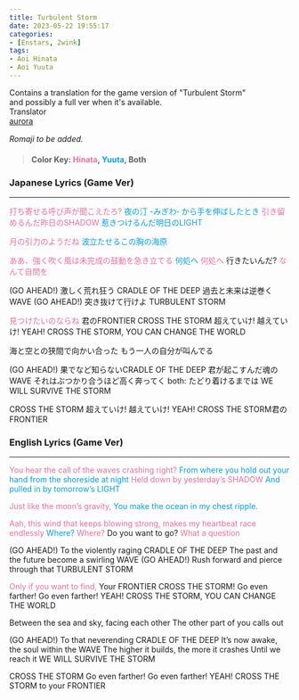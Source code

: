 ```yaml
---
title: Turbulent Storm
date: 2023-05-22 19:55:17
categories:
- [Enstars, 2wink]
tags:
- Aoi Hinata
- Aoi Yuuta
---
```



<div class="preview-wrapper reverse" style="--storyColor: #hex;--storyColor-rgb: r,g,b;--storyColor-h: hue;--storyColor-s: saturation%;--storyColor-l: lightness%;">
  <div class="grid-wrapper">
      <div class="preview-background" style="background-image: url('https://cdn.discordapp.com/attachments/1110345002015535124/1110356633239957544/IMG_4880.png')"></div>
      <div class="preview-box" style="background: calc(var(--card-background) + 2%)">
          <div class="info-area">
              <div class="synopsis" style="width: 90%;">
                Contains a translation for the game version of "Turbulent Storm" and possibly a full ver when it's available.
              </div>
          </div>
          <div class="info-item tl">
              <div class="label">
                  Translator
              </div>
              <div class="value">
                  <a href="https://twitter.com/azurecrystalz">aurora</a>
              </div>
            </div>
        </div>
  </div>
</div>

<!-- more -->

<div style="margin-top: 3%">
  <style>
    [character] {
      --dark-mode: hsl(var(--hue), 30%, 30%);
      display: flex;
    }
    [character]::before {
      position: absolute;
      margin-left: 75px;
    }
    [character] p {
      max-width: calc(100% - 75px);
      margin-left: 75px;
      color: inherit;
    }
    :root[theme='dark'] [character] p {
      background: var(--dark-mode);
    }
    :root[theme='dark'] [character] p .thought {
      color: #9f9fff;
    }
    :root[theme='light'] [character] p {
      background: var(--light-mode);
    }
    [character] p:first-child {
      margin-top: 20px;
      border-top-left-radius: 0px;
    }
    [character] p:first-child::before {
      position: absolute;
      left: 0;
    }
    [character]::after {
      display: none;
      left: 65px;
      top: 37px;
    }
    .msr-narration {
      display: flex;
      align-items: center;
      margin: 20px 0px;
      gap: 5px;
    }
    .msr-narration::before {
      content: "";
      display: inline-block;
      background: var(--article-text);
      height: 1px;
      width: 15%;
    }
    .msr-narration p {
      margin: 0;
    }
  </style>

*Romaji to be added.*
>#### Color Key: <span style="color: #EB6EA0;">Hinata</span>, <span style="color: #00A1E9;">Yuuta</span>, Both
### Japanese Lyrics (Game Ver)
***
<span style="color: #EB6EA0;">打ち寄せる呼び声が聞こえたろ?</span>
<span style="color: #00A1E9;">夜の汀 -みぎわ‐ から手を伸ばしたとき</span>
<span style="color: #EB6EA0;">引き留めるんだ昨日のSHADOW</span>
<span style="color: #00A1E9;">惹きつけるんだ明日のLIGHT</span>

<span style="color: #EB6EA0;">月の引力のようだね</span>
<span style="color: #00A1E9;">波立たせるこの胸の海原</span>

<span style="color: #EB6EA0;">ああ、強く吹く風は未完成の鼓動を急き立てる</span>
<span style="color: #00A1E9;">何処へ</span>
<span style="color: #EB6EA0;">何処へ</span>
行きたいんだ?
<span style="color: #EB6EA0;">なんて自問を</span>

(GO AHEAD!) 激しく荒れ狂う CRADLE OF THE DEEP
過去と未来は逆巻くWAVE
(GO AHEAD!) 突き抜けて行けよ TURBULENT STORM

<span style="color: #EB6EA0;">見つけたいのならね</span>
君のFRONTIER
CROSS THE STORM 超えていけ! 越えていけ! YEAH!
CROSS THE STORM, YOU CAN CHANGE THE WORLD

海と空との狭間で向かい合った
もう一人の自分が叫んでる

(GO AHEAD!) 果でなど知らないCRADLE OF THE DEEP
君が起こすんだ魂のWAVE
それはぶつかり合うほど高く奔ってく
both: たどり着けるまでは WE WILL SURVIVE THE STORM

CROSS THE STORM 超えていけ! 越えていけ! YEAH!
CROSS THE STORM君のFRONTIER

### English Lyrics (Game Ver)
***

<span style="color: #EB6EA0;">You hear the call of the waves crashing right?</span>
<span style="color: #00A1E9;">From where you hold out your hand from the shoreside at night</span>
<span style="color: #EB6EA0;">Held down by yesterday’s SHADOW</span>
<span style="color: #00A1E9;">And pulled in by tomorrow’s LIGHT</span>

<span style="color: #EB6EA0;">Just like the moon’s gravity,</span>
<span style="color: #00A1E9;">You make the ocean in my chest ripple.</span>

<span style="color: #EB6EA0;">Aah, this wind that keeps blowing strong, makes my heartbeat race endlessly</span>
<span style="color: #00A1E9;">Where?</span>
<span style="color: #EB6EA0;">Where?</span>
Do you want to go?
<span style="color: #EB6EA0;">What a question</span>

(GO AHEAD!) To the violently raging CRADLE OF THE DEEP
The past and the future become a swirling WAVE
(GO AHEAD!) Rush forward and pierce through that TURBULENT STORM

<span style="color: #EB6EA0;">Only if you want to find,</span>
Your FRONTIER
CROSS THE STORM! Go even farther! Go even farther! YEAH!
CROSS THE STORM, YOU CAN CHANGE THE WORLD

Between the sea and sky, facing each other
The other part of you calls out

(GO AHEAD!) To that neverending CRADLE OF THE DEEP
It’s now awake, the soul within the WAVE
The higher it builds, the more it crashes 
Until we reach it WE WILL SURVIVE THE STORM

CROSS THE STORM Go even farther! Go even farther! YEAH!
CROSS THE STORM to your FRONTIER

  <!-- CONTENT GOES HERE -->
    
  <!-- 
    TO CHANGE COLOR
    <span style="color: #000000;">INSERT TEXT</span>
  -->

  </div>
